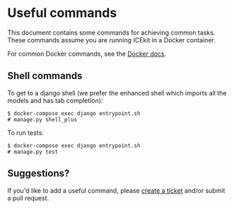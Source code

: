 # Useful commands

This document contains some commands for achieving common tasks. These
commands assume you are running ICEkit in a Docker container.

For common Docker commands, see the [Docker docs](../intro/docker.md).

## Shell commands

To get to a django shell (we prefer the enhanced shell which imports all the
models and has tab completion):

    $ docker-compose exec django entrypoint.sh
    # manage.py shell_plus

To run tests:

    $ docker-compose exec django entrypoint.sh
    # manage.py test

<!-- or without migrations: -->

## Suggestions?

If you'd like to add a useful command, please
[create a ticket](https://github.com/ic-labs/django-icekit/issues/new) and/or
submit a pull request.
